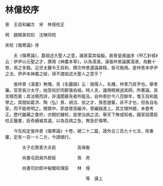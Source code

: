# 林億校序

晉　王叔和編次　宋　林億校正

明　趙開美校刻　沈琳同校

宋校《傷寒論》序

　　夫《傷寒論》，蓋祖述大聖人之意，諸家莫其倫擬。故晉皇甫謐序《甲乙針經》云：伊尹以元聖之才，撰用《神農本草》，以為湯液。漢張仲景論廣湯液，為數十卷，用之多驗。近世太醫令王叔和，撰次仲景遺論甚精，皆可施用。是仲景本伊尹之法，伊尹本神農之經，得不謂祖述大聖人之意乎？

　　張仲景《漢書》無傳。見《名醫錄》云：南陽人，名機，仲景乃其字也。舉孝廉，官至長沙太守，始受術於同郡張伯祖。時人言，識用精微過其師。所著論，其言精而奧；其法簡而詳，非淺聞寡見者所能及。自仲景於今八百餘年，惟王叔和能學之。其間如葛洪、陶（弘）景、胡洽、徐之才、孫思邈輩，非不才也，但各自名家，而不能修明之。開寶中，節度使高繼沖，曾編錄進上。其文理舛錯，未嘗考正。歷代雖藏之書府，亦闕於讎校，是使治病之流，舉天下無或知者。國家詔儒臣校正醫書，臣奇續被其選。以為百病之急，無急於傷寒。

　　今先校定張仲景《傷寒論》十卷，總二十二篇，證外合三百九十七法，除重覆，定有一百一十二方，今請頒行。

　　　　太子右贊善大夫臣　　　　　高保衡

　　　　尚書屯田員外郎臣　　　　　孫　奇

　　　　尚書司封郎中秘閣校理臣　　林　億

　　　　　　　　　　　　　　　　　　　等　謹上